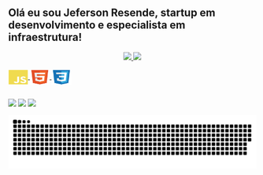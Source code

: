 ## Olá eu sou Jeferson Resende, startup em desenvolvimento e especialista em infraestrutura!
<div align="center">
  <a href="https://github.com/resende41">
  <img height="180em" src="https://github-readme-stats.vercel.app/api?username=resende41&show_icons=true&theme=radikal&include_all_commits=true&count_private=true"/>
  <img height="180em" src="https://github-readme-stats.vercel.app/api/top-langs/?username=resende41&layout=compact&langs_count=7&theme=radikal"/>
</div>
<div style="display: inline_block"><br>
  <img align="center" alt="Jef-Js" height="30" width="40" src="https://raw.githubusercontent.com/devicons/devicon/master/icons/javascript/javascript-plain.svg">
  <img align="center" alt="Jef-HTML" height="30" width="40" src="https://raw.githubusercontent.com/devicons/devicon/master/icons/html5/html5-original.svg">
  <img align="center" alt="Jef-CSS" height="30" width="40" src="https://raw.githubusercontent.com/devicons/devicon/master/icons/css3/css3-original.svg">
</div>
  
  ##
 
<div> 
 <a href="" target="_blank"><img src="https://img.shields.io/badge/Discord-7289DA?style=for-the-badge&logo=discord&logoColor=white" target="_blank"></a> 
  <a href = "mailto:jef.rsd.contato@gmail.com"><img src="https://img.shields.io/badge/-Gmail-%23333?style=for-the-badge&logo=gmail&logoColor=white" target="_blank"></a>
  <a href="https://www.linkedin.com/in/jeferson-resende-841521160/" target="_blank"><img src="https://img.shields.io/badge/-LinkedIn-%230077B5?style=for-the-badge&logo=linkedin&logoColor=white" target="_blank"></a> 
 
  ![Snake animation](https://github.com/resende41/resende41/blob/output/github-contribution-grid-snake.svg)
 
</div>
